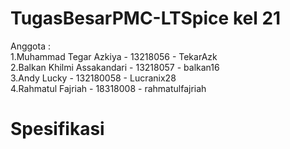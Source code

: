 # TugasBesarPMC-LTSpice kel 21
 
 Anggota :\
1.Muhammad Tegar Azkiya - 13218056 - TekarAzk\
2.Balkan Khilmi Assakandari - 13218057 - balkan16\
3.Andy Lucky - 132180058 - Lucranix28\
4.Rahmatul Fajriah - 18318008 - rahmatulfajriah

  
# Spesifikasi
